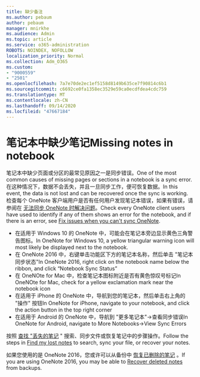 ```yaml
---
title: 缺少备注
ms.author: pebaum
author: pebaum
manager: mnirkhe
ms.audience: Admin
ms.topic: article
ms.service: o365-administration
ROBOTS: NOINDEX, NOFOLLOW
localization_priority: Normal
ms.collection: Adm_O365
ms.custom:
- "9000559"
- "2501"
ms.openlocfilehash: 7a7e70de2ec1ef5158d8149b635ce7f90814c6b1
ms.sourcegitcommit: c6692ce0fa1358ec3529e59ca0ecdfdea4cdc759
ms.translationtype: MT
ms.contentlocale: zh-CN
ms.lasthandoff: 09/14/2020
ms.locfileid: "47667184"
---
```

# <a name="missing-notes-in-notebook"></a><span data-ttu-id="4fcbb-102">笔记本中缺少笔记</span><span class="sxs-lookup"><span data-stu-id="4fcbb-102">Missing notes in notebook</span></span>

<span data-ttu-id="4fcbb-103">笔记本中缺少页面或分区的最常见原因之一是同步错误。</span><span class="sxs-lookup"><span data-stu-id="4fcbb-103">One of the most common causes of missing pages or sections in a notebook is a sync error.</span></span> <span data-ttu-id="4fcbb-104">在这种情况下，数据不会丢失，并且一旦同步工作，便可恢复数据。</span><span class="sxs-lookup"><span data-stu-id="4fcbb-104">In this event, the data is not lost and can be recovered once the sync is working.</span></span> <span data-ttu-id="4fcbb-105">检查每个 OneNote 客户端用户是否有任何用户发现笔记本错误，如果有错误，请参阅在 [无法同步 OneNote 时解决问题](https://support.office.com/article/299495ef-66d1-448f-90c1-b785a6968d45)。</span><span class="sxs-lookup"><span data-stu-id="4fcbb-105">Check every OneNote client users have used to identify if any of them shows an error for the notebook, and if there is an error, see [Fix issues when you can't sync OneNote](https://support.office.com/article/299495ef-66d1-448f-90c1-b785a6968d45).</span></span>

- <span data-ttu-id="4fcbb-106">在适用于 Windows 10 的 OneNote 中，可能会在笔记本旁边显示黄色三角警告图标。</span><span class="sxs-lookup"><span data-stu-id="4fcbb-106">In OneNote for Windows 10, a yellow triangular warning icon will most likely be displayed next to the notebook.</span></span>
- <span data-ttu-id="4fcbb-107">在 OneNote 2016 中，右键单击功能区下方的笔记本名称，然后单击 "笔记本同步状态"</span><span class="sxs-lookup"><span data-stu-id="4fcbb-107">In OneNote 2016, right click on the notebook name below the ribbon, and click “Notebook Sync Status”</span></span>
- <span data-ttu-id="4fcbb-108">在 OneNOte for Mac 中，检查笔记本图标附近是否有黄色惊叹号标记</span><span class="sxs-lookup"><span data-stu-id="4fcbb-108">In OneNOte for Mac, check for a yellow exclamation mark near the notebook icon</span></span>
- <span data-ttu-id="4fcbb-109">在适用于 iPhone 的 OneNote 中，导航到您的笔记本，然后单击右上角的 "操作" 按钮</span><span class="sxs-lookup"><span data-stu-id="4fcbb-109">In OneNote for iPhone, navigate to your notebook, and click the action button in the top right corner</span></span>
- <span data-ttu-id="4fcbb-110">在适用于 Android 的 OneNote 中，导航到 "更多笔记本"->查看同步错误</span><span class="sxs-lookup"><span data-stu-id="4fcbb-110">In OneNote for Android, navigate to More Notebooks->View Sync Errors</span></span>

<span data-ttu-id="4fcbb-111">按照 [查找 "丢失的笔记](https://support.office.com/article/32cb2bd7-afe7-44d2-a711-398a88421287) " 搜索、同步文件或恢复笔记中的步骤操作。</span><span class="sxs-lookup"><span data-stu-id="4fcbb-111">Follow the steps in [Find my lost notes](https://support.office.com/article/32cb2bd7-afe7-44d2-a711-398a88421287) to search, sync your file, or recover your notes.</span></span>

<span data-ttu-id="4fcbb-112">如果您使用的是 OneNote 2016，您或许可以从备份中 [恢复已删除的笔记](https://support.office.com/article/32ed1036-74fd-4c21-bc28-033a486e6b14) 。</span><span class="sxs-lookup"><span data-stu-id="4fcbb-112">If you are using OneNote 2016, you may be able to [Recover deleted notes](https://support.office.com/article/32ed1036-74fd-4c21-bc28-033a486e6b14) from backups.</span></span>